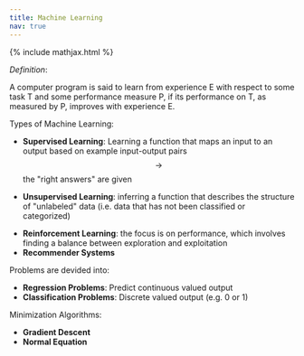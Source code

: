 ```yaml
---
title: Machine Learning
nav: true
---
```


{% include mathjax.html %}

*Definition*:

A computer program is said to learn from experience E with respect to some task T and some performance measure P, if its performance on T, as measured by P, improves with experience E.

Types of Machine Learning:
<!-- drawn from https://en.wikipedia.org/wiki/Supervised_learning -->
- **Supervised Learning**: Learning a function that maps an input to an output based on example input-output pairs $$ \rightarrow $$ the "right answers" are given
<!-- drawn from https://en.wikipedia.org/wiki/Unsupervised_learning -->
- **Unsupervised Learning**: inferring a function that describes the structure of "unlabeled" data (i.e. data that has not been classified or categorized)
<!-- drawn from https://en.wikipedia.org/wiki/Reinforcement_learning -->
- **Reinforcement Learning**: the focus is on performance, which involves finding a balance between exploration and exploitation
- **Recommender Systems**

Problems are devided into:
- **Regression Problems**: Predict continuous valued output
- **Classification Problems**: Discrete valued output (e.g. 0 or 1)




Minimization Algorithms:
- **Gradient Descent**
- **Normal Equation**